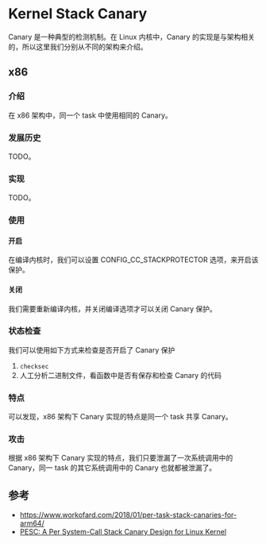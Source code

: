 # Kernel Stack Canary

Canary 是一种典型的检测机制。在 Linux 内核中，Canary 的实现是与架构相关的，所以这里我们分别从不同的架构来介绍。

## x86

### 介绍

在 x86 架构中，同一个 task 中使用相同的 Canary。

### 发展历史

TODO。

### 实现

TODO。

### 使用

#### 开启

在编译内核时，我们可以设置 CONFIG_CC_STACKPROTECTOR 选项，来开启该保护。

#### 关闭

我们需要重新编译内核，并关闭编译选项才可以关闭  Canary 保护。

### 状态检查

我们可以使用如下方式来检查是否开启了 Canary 保护

1. `checksec` 
2. 人工分析二进制文件，看函数中是否有保存和检查 Canary 的代码

### 特点

可以发现，x86 架构下 Canary 实现的特点是同一个 task 共享 Canary。

### 攻击

根据 x86 架构下 Canary 实现的特点，我们只要泄漏了一次系统调用中的 Canary，同一 task 的其它系统调用中的 Canary 也就都被泄漏了。

## 参考

- https://www.workofard.com/2018/01/per-task-stack-canaries-for-arm64/
- [PESC: A Per System-Call Stack Canary Design for Linux Kernel](https://yajin.org/papers/pesc.pdf)
